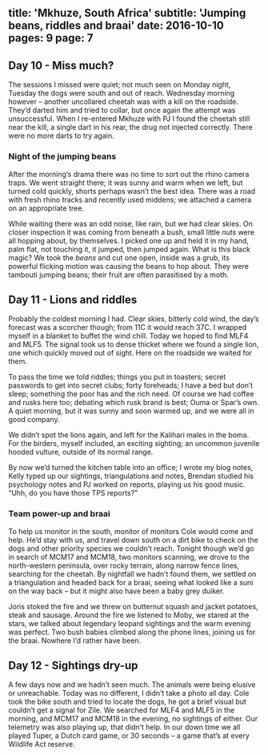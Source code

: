 title: 'Mkhuze, South Africa'
subtitle: 'Jumping beans, riddles and braai'
date: 2016-10-10
pages: 9
page: 7
---

## Day 10 - Miss much?

The sessions I missed were quiet; not much seen on Monday night, Tuesday the dogs were south and out of reach. Wednesday morning however – another uncollared cheetah was with a kill on the roadside. They’d darted him and tried to collar, but once again the attempt was unsuccessful. When I re-entered Mkhuze with PJ I found the cheetah still near the kill, a single dart in his rear, the drug not injected correctly. There were no more darts to try again.

### Night of the jumping beans

After the morning’s drama there was no time to sort out the rhino camera traps. We went straight there; it was sunny and warm when we left, but turned cold quickly, shorts perhaps wasn’t the best idea. There was a road with fresh rhino tracks and recently used middens; we attached a camera on an appropriate tree.

While waiting there was an odd noise, like rain, but we had clear skies. On closer inspection it was coming from beneath a bush, small little _nuts_ were all hopping about, by themselves. I picked one up and held it in my hand, palm flat, not touching it, it jumped, then jumped again. What is this black magic? We took  the _beans_ and cut one open, inside was a grub, its powerful flicking motion was causing the beans to hop about. They were tambouti jumping beans; their fruit are often parasitised by a moth.

## Day 11 - Lions and riddles

Probably the coldest morning I had. Clear skies, bitterly cold wind, the day’s forecast was a scorcher though; from 11C it would reach 37C. I wrapped myself in a blanket to buffet the wind chill. Today we hoped to find MLF4 and MLF5. The signal took us to dense thicket where we found a single lion, one which quickly moved out of sight. Here on the roadside we waited for them.

To pass the time we told riddles; things you put in toasters; secret passwords to get into secret clubs; forty foreheads; I have a bed but don’t sleep; something the poor has and the rich need. Of course we had coffee and rusks here too; debating which rusk brand is best; Ouma or Spar’s own. A quiet morning, but it was sunny and soon warmed up, and we were all in good company.

We didn’t spot the lions again, and left for the Kalihari males in the boma. For the birders, myself included, an exciting sighting; an uncommon juvenile hooded vulture, outside of its normal range.

By now we’d turned the kitchen table into an office; I wrote my blog notes, Kelly typed up our sightings, triangulations and notes, Brendan studied his psychology notes and PJ worked on reports, playing us his good music. “Uhh, do you have those TPS reports?”

### Team power-up and braai

To help us monitor in the south, monitor of monitors Cole would come and help. He’d stay with us, and travel down south on a dirt bike to check on the dogs and other priority species we couldn’t reach. Tonight though we’d go in search of MCM17 and MCM18, two monitors scanning, we drove to the north-western peninsula, over rocky terrain, along narrow fence lines, searching for the cheetah. By nightfall we hadn’t found them, we settled on a triangulation and headed back for a braai, seeing what looked like a suni on the way back – but it might also have been a baby grey duiker.

Joris stoked the fire and we threw on butternut squash and jacket potatoes, steak and sausage. Around the fire we listened to Moby, we stared at the stars, we talked about legendary leopard sightings and the warm evening was perfect. Two bush babies climbed along the phone lines, joining us for the braai. Nowhere I’d rather have been.

## Day 12 - Sightings dry-up

A few days now and we hadn’t seen much. The animals were being elusive or unreachable. Today was no different, I didn’t take a photo all day. Cole took the bike south and tried to locate the dogs, he got a brief visual but couldn’t get a signal for Zile. We searched for MLF4 and MLF5 in the morning, and MCM17 and MCM18 in the evening, no sightings of either. Our telemetry was also playing up, that didn’t help. In our down time we all played Tuper, a Dutch card game, or 30 seconds – a game that’s at every Wildlife Act reserve.
